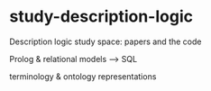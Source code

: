# study-description-logic
Description logic study space: papers and the code

Prolog & relational models --> SQL

terminology & ontology representations

